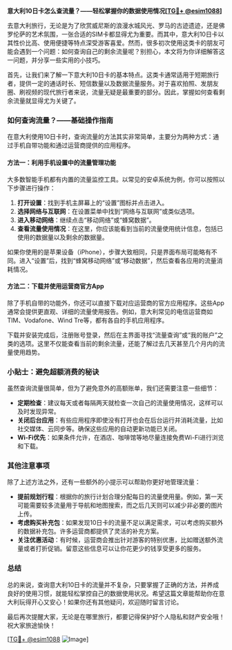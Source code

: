 **意大利10日卡怎么查流量？——轻松掌握你的数据使用情况[[TG💪+ @esim1088](https://t.me/s/esim1088)]**

去意大利旅行，无论是为了欣赏威尼斯的浪漫水城风光、罗马的古迹遗迹，还是佛罗伦萨的艺术氛围，一张合适的SIM卡都显得尤为重要。而其中，意大利10日卡以其性价比高、使用便捷等特点深受游客喜爱。然而，很多初次使用这类卡的朋友可能会遇到一个问题：如何查询自己的剩余流量呢？别担心，本文将为你详细解答这一问题，并分享一些实用的小技巧。

首先，让我们来了解一下意大利10日卡的基本特点。这类卡通常适用于短期旅行者，提供一定的通话时长、短信数量以及数据流量服务。对于喜欢拍照、发朋友圈、刷视频的现代旅行者来说，流量无疑是最重要的部分。因此，掌握如何查看剩余流量就显得尤为关键了。

### 如何查询流量？——基础操作指南

在意大利使用10日卡时，查询流量的方法其实非常简单，主要分为两种方式：通过手机自带功能和通过运营商提供的应用程序。

#### 方法一：利用手机设置中的流量管理功能

大多数智能手机都有内置的流量监控工具。以常见的安卓系统为例，你可以按照以下步骤进行操作：

1. **打开设置**：找到手机主屏幕上的“设置”图标并点击进入。
2. **选择网络与互联网**：在设置菜单中找到“网络与互联网”或类似选项。
3. **进入移动网络**：继续点击“移动网络”或“蜂窝数据”。
4. **查看流量使用情况**：在这里，你应该能看到当前的流量使用统计信息，包括已使用的数据量以及剩余的数据量。

如果你使用的是苹果设备（iPhone），步骤大致相同，只是界面布局可能略有不同。进入“设置”后，找到“蜂窝移动网络”或“移动数据”，然后查看各应用的流量消耗情况。

#### 方法二：下载并使用运营商官方App

除了手机自带的功能外，你还可以直接下载对应运营商的官方应用程序。这些App通常会提供更直观、详细的流量使用报告。例如，意大利常见的电信运营商如TIM、Vodafone、Wind Tre等，都有各自的手机应用程序。

下载并安装完成后，注册账号登录，然后在主界面寻找“流量查询”或“我的账户”之类的选项。这里不仅能查看当前的剩余流量，还能了解过去几天甚至几个月内的流量使用趋势。

### 小贴士：避免超额消费的秘诀

虽然查询流量很简单，但为了避免意外的高额账单，我们还需要注意一些细节：

- **定期检查**：建议每天或者每隔两天就检查一次自己的流量使用情况，这样可以及时发现异常。
- **关闭后台应用**：有些应用程序即使没有打开也会在后台运行并消耗流量，比如社交媒体、云同步等。确保这些应用的自动更新功能已关闭。
- **Wi-Fi优先**：如果条件允许，在酒店、咖啡馆等地尽量连接免费Wi-Fi进行浏览和下载。

### 其他注意事项

除了上述方法之外，还有一些额外的小提示可以帮助你更好地管理流量：

- **提前规划行程**：根据你的旅行计划合理分配每日的流量使用量。例如，第一天可能需要较多流量用于导航和地图搜索，而之后几天则可以减少非必要的图片上传。
- **考虑购买补充包**：如果发现10日卡的流量不足以满足需求，可以考虑购买额外的数据补充包。许多运营商都提供了灵活的补充方案。
- **关注优惠活动**：有时候，运营商会推出针对游客的特别优惠，比如赠送额外流量或者打折促销。留意这些信息可以让你花更少的钱享受更多的服务。

### 总结

总的来说，查询意大利10日卡的流量并不复杂，只要掌握了正确的方法，并养成良好的使用习惯，就能轻松掌控自己的数据使用状况。希望这篇文章能帮助你在意大利玩得开心又安心！如果你还有其他疑问，欢迎随时留言讨论。

最后再次提醒大家，无论是在哪里旅行，都要记得保护好个人隐私和财产安全哦！祝大家旅途愉快！

[[TG💪+ @esim1088](https://t.me/s/esim1088) ![Image](https://i.postimg.cc/4NQfJmqS/Snipaste-2025-05-13-00-14-12.png)]